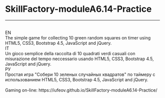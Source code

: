 # SkillFactory-moduleA6.14-Practice
***
</br>
EN
</br>
The simple game for collecting 10 green random squares on timer using HTML5, CSS3, Bootstrap 4.5, JavaScript and jQuery.
</br>
IT
</br>
Un gioco semplice della raccolta di 10 quadrati verdi casuali con misurazione del tempo neccessario usando HTML5, CSS3, Bootstrap 4.5, JavaScript and jQuery.
</br>
РУ
</br>
Простая игра "Собери 10 зеленых случайных квадратов" по таймеру с использованием HTML5, CSS3, Bootstrap 4.5, JavaScript and jQuery.
</br>
</br>
Gaming on-line: https://iufeov.github.io/SkillFactory-moduleA6.14-Practice/
